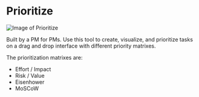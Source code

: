 # Prioritize
![Image of Prioritize](https://songthamtung.s3-ap-southeast-1.amazonaws.com/priorities.png)


Built by a PM for PMs. Use this tool to create, visualize, and prioritize tasks on a drag and drop interface with different priority matrixes.

The prioritization matrixes are:
- Effort / Impact
- Risk / Value
- Eisenhower
- MoSCoW



